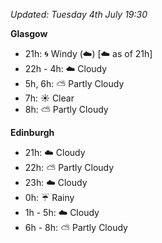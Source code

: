 *Updated: Tuesday 4th July 19:30*

**Glasgow**

* 21h: :cyclone: Windy (:cloud:) [:cloud: as of 21h]
* 22h - 4h: :cloud: Cloudy
* 5h, 6h: :partly_sunny: Partly Cloudy
* 7h: :sunny: Clear
* 8h: :partly_sunny: Partly Cloudy

**Edinburgh**

* 21h: :cloud: Cloudy
* 22h: :partly_sunny: Partly Cloudy
* 23h: :cloud: Cloudy
* 0h: :umbrella: Rainy
* 1h - 5h: :cloud: Cloudy
* 6h - 8h: :partly_sunny: Partly Cloudy
